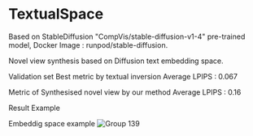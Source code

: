 # TextualSpace

Based on StableDiffusion "CompVis/stable-diffusion-v1-4" pre-trained model, Docker Image : runpod/stable-diffusion.

Novel view synthesis based on Diffusion text embedding space.

Validation set Best metric by textual inversion
Average LPIPS : 0.067

Metric of Synthesised novel view by our method
Average LPIPS : 0.16

Result Example


Embeddig space example
![Group 139](https://github.com/thxxx/TextualSpace/assets/27672442/c4a2ac67-c48c-4258-9298-130266d9c4ba)
